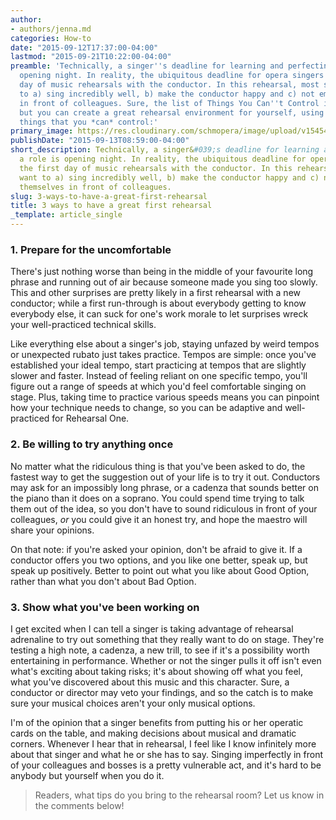 ```yaml
---
author:
- authors/jenna.md
categories: How-to
date: "2015-09-12T17:37:00-04:00"
lastmod: "2015-09-21T10:22:00-04:00"
preamble: 'Technically, a singer''s deadline for learning and perfecting a role is
  opening night. In reality, the ubiquitous deadline for opera singers is the first
  day of music rehearsals with the conductor. In this rehearsal, most singers want
  to a) sing incredibly well, b) make the conductor happy and c) not embarrass themselves
  in front of colleagues. Sure, the list of Things You Can''t Control is long indeed;
  but you can create a great rehearsal environment for yourself, using these three
  things that you *can* control:'
primary_image: https://res.cloudinary.com/schmopera/image/upload/v1545409169/media/webhook-uploads/1442104980599/RehearsalRoom.jpg.jpg
publishDate: "2015-09-13T08:59:00-04:00"
short_description: Technically, a singer&#039;s deadline for learning and perfecting
  a role is opening night. In reality, the ubiquitous deadline for opera singers is
  the first day of music rehearsals with the conductor. In this rehearsal, most singers
  want to a) sing incredibly well, b) make the conductor happy and c) not embarrass
  themselves in front of colleagues.
slug: 3-ways-to-have-a-great-first-rehearsal
title: 3 ways to have a great first rehearsal
_template: article_single
---
```


### 1. Prepare for the uncomfortable

There's just nothing worse than being in the middle of your favourite long phrase and running out of air because someone made you sing too slowly. This and other surprises are pretty likely in a first rehearsal with a new conductor; while a first run-through is about everybody getting to know everybody else, it can suck for one's work morale to let surprises wreck your well-practiced technical skills.

Like everything else about a singer's job, staying unfazed by weird tempos or unexpected rubato just takes practice. Tempos are simple: once you've established your ideal tempo, start practicing at tempos that are slightly slower and faster. Instead of feeling reliant on one specific tempo, you'll figure out a range of speeds at which you'd feel comfortable singing on stage. Plus, taking time to practice various speeds means you can pinpoint how your technique needs to change, so you can be adaptive and well-practiced for Rehearsal One.

### 2. Be willing to try anything once

No matter what the ridiculous thing is that you've been asked to do, the fastest way to get the suggestion out of your life is to try it out. Conductors may ask for an impossibly long phrase, or a cadenza that sounds better on the piano than it does on a soprano. You could spend time trying to talk them out of the idea, so you don't have to sound ridiculous in front of your colleagues, *or* you could give it an honest try, and hope the maestro will share your opinions.

On that note: if you're asked your opinion, don't be afraid to give it. If a conductor offers you two options, and you like one better, speak up, but speak up positively. Better to point out what you like about Good Option, rather than what you don't about Bad Option.

### 3. Show what you've been working on

I get excited when I can tell a singer is taking advantage of rehearsal adrenaline to try out something that they really want to do on stage. They're testing a high note, a cadenza, a new trill, to see if it's a possibility worth entertaining in performance. Whether or not the singer pulls it off isn't even what's exciting about taking risks; it's about showing off what you feel, what you've discovered about this music and this character. Sure, a conductor or director may veto your findings, and so the catch is to make sure your musical choices aren't your only musical options.

I'm of the opinion that a singer benefits from putting his or her operatic cards on the table, and making decisions about musical and dramatic corners. Whenever I hear that in rehearsal, I feel like I know infinitely more about that singer and what he or she has to say. Singing imperfectly in front of your colleagues and bosses is a pretty vulnerable act, and it's hard to be anybody but yourself when you do it.

>Readers, what tips do you bring to the rehearsal room? Let us know in the comments below!
